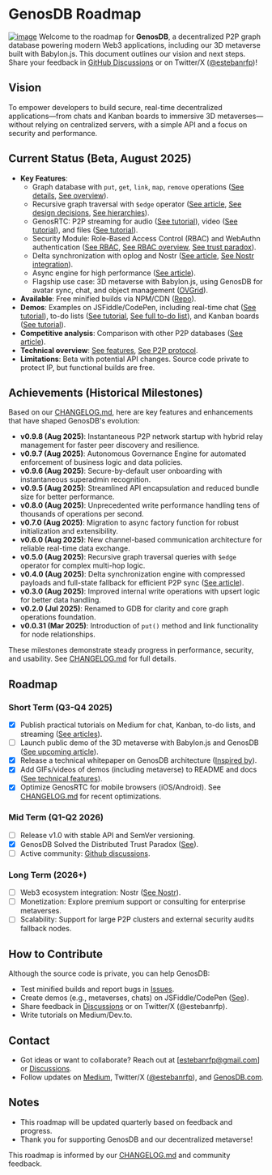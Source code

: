 # GenosDB Roadmap
[![image](https://i.imgur.com/llWHG9z.jpg)](https://github.com/estebanrfp/gdb)
Welcome to the roadmap for **GenosDB**, a decentralized P2P graph database powering modern Web3 applications, including our 3D metaverse built with Babylon.js. This document outlines our vision and next steps. Share your feedback in [GitHub Discussions](https://github.com/estebanrfp/gdb/discussions) or on Twitter/X ([@estebanrfp](https://github.com/estebanrfp))!

## Vision
To empower developers to build secure, real-time decentralized applications—from chats and Kanban boards to immersive 3D metaverses—without relying on centralized servers, with a simple API and a focus on security and performance.

## Current Status (Beta, August 2025)
- **Key Features**:
  - Graph database with `put`, `get`, `link`, `map`, `remove` operations ([See details](https://medium.com/genosdb/genosdb-distributed-graph-based-database-7f03b878507b), [See overview](https://medium.com/genosdb/genosdb-distributed-graph-database-with-module-support-a71452d0b472)).
  - Recursive graph traversal with `$edge` operator ([See article](https://medium.com/genosdb/introducing-recursive-graph-traversal-queries-in-genosdb-7a2eff62c5bf), [See design decisions](https://medium.com/genosdb/understanding-graph-traversal-in-genosdb-design-decisions-and-developer-control-5c6be90d2be7), [See hierarchies](https://medium.com/genosdb/genosdb-represents-hierarchical-and-inheritance-relationships-6ca66b4dcc24)).
  - GenosRTC: P2P streaming for audio ([See tutorial](https://medium.com/genosdb/real-time-p2p-audio-streaming-using-genosdb-and-modern-javascript-c5aaa8dbe670)), video ([See tutorial](https://medium.com/genosdb/real-time-p2p-video-streaming-using-genosdb-and-modern-javascript-809f7e77c2d0)), and files ([See tutorial](https://medium.com/genosdb/real-time-p2p-file-transfer-using-genosdb-and-modern-javascript-a095ee059a47)).
  - Security Module: Role-Based Access Control (RBAC) and WebAuthn authentication ([See RBAC](https://medium.com/genosdb/role-based-access-control-rbac-in-genosdb-bde218a1a0df), [See RBAC overview](https://medium.com/genosdb/rbac-role-based-access-control-cb490b14c426), [See trust paradox](https://medium.com/genosdb/how-genosdb-solved-the-distributed-trust-paradox-a-guide-to-p2p-security-a552aa3e3318)).
  - Delta synchronization with oplog and Nostr ([See article](https://medium.com/genosdb/genosdb-v0-4-0-introducing-oplog-driven-intelligent-delta-sync-and-full-state-fallback-741fe8ff132c), [See Nostr integration](https://medium.com/genosdb/genosdb-and-the-nostr-network-powering-the-future-of-decentralized-data-93db03b7c2d7)).
  - Async engine for high performance ([See article](https://medium.com/genosdb/genosdbs-new-async-engine-unlocking-unparalleled-performance-and-simplicity-in-a-real-time-c666f1a9a5d2)).
  - Flagship use case: 3D metaverse with Babylon.js, using GenosDB for avatar sync, chat, and object management ([OVGrid](https://ovgrid.com)).
- **Available**: Free minified builds via NPM/CDN ([Repo](https://github.com/estebanrfp/gdb)).
- **Demos**: Examples on JSFiddle/CodePen, including real-time chat ([See tutorial](https://medium.com/genosdb/build-a-realtime-chat-app-in-7-lines-of-javascript-using-genosdb-ff8eb73558a3)), to-do lists ([See tutorial](https://medium.com/genosdb/build-a-to-do-list-in-minutes-with-genosdb-384216b808bb), [See full to-do list](https://medium.com/genosdb/build-a-full-to-do-list-with-genosdb-1605f0d8c0a9)), and Kanban boards ([See tutorial](https://medium.com/genosdb/build-a-kanban-board-in-minutes-with-genosdb-a4ae06a99ac9)).
- **Competitive analysis**: Comparison with other P2P databases ([See article](https://medium.com/genosdb/most-popular-peer-to-peer-distributed-databases-5668d4869a56)).
- **Technical overview**: [See features](https://medium.com/genosdb/technical-features-of-genosdb-gdb-307fe8cc6618), [See P2P protocol](https://medium.com/genosdb/designing-a-next-generation-p2p-protocol-architecture-for-genosdb-4833c1f6e069).
- **Limitations**: Beta with potential API changes. Source code private to protect IP, but functional builds are free.

## Achievements (Historical Milestones)
Based on our [CHANGELOG.md](https://github.com/estebanrfp/gdb/blob/main/CHANGELOG.md), here are key features and enhancements that have shaped GenosDB's evolution:
- **v0.9.8 (Aug 2025)**: Instantaneous P2P network startup with hybrid relay management for faster peer discovery and resilience.
- **v0.9.7 (Aug 2025)**: Autonomous Governance Engine for automated enforcement of business logic and data policies.
- **v0.9.6 (Aug 2025)**: Secure-by-default user onboarding with instantaneous superadmin recognition.
- **v0.9.5 (Aug 2025)**: Streamlined API encapsulation and reduced bundle size for better performance.
- **v0.8.0 (Aug 2025)**: Unprecedented write performance handling tens of thousands of operations per second.
- **v0.7.0 (Aug 2025)**: Migration to async factory function for robust initialization and extensibility.
- **v0.6.0 (Aug 2025)**: New channel-based communication architecture for reliable real-time data exchange.
- **v0.5.0 (Aug 2025)**: Recursive graph traversal queries with `$edge` operator for complex multi-hop logic.
- **v0.4.0 (Aug 2025)**: Delta synchronization engine with compressed payloads and full-state fallback for efficient P2P sync ([See article](https://medium.com/genosdb/genosdb-v0-4-0-introducing-oplog-driven-intelligent-delta-sync-and-full-state-fallback-741fe8ff132c)).
- **v0.3.0 (Aug 2025)**: Improved internal write operations with upsert logic for better data handling.
- **v0.2.0 (Jul 2025)**: Renamed to GDB for clarity and core graph operations foundation.
- **v0.0.31 (Mar 2025)**: Introduction of `put()` method and link functionality for node relationships.

These milestones demonstrate steady progress in performance, security, and usability. See [CHANGELOG.md](https://github.com/estebanrfp/gdb/blob/main/CHANGELOG.md) for full details.

## Roadmap
### Short Term (Q3-Q4 2025)
- [x] Publish practical tutorials on Medium for chat, Kanban, to-do lists, and streaming ([See articles](https://medium.com/genosdb)).
- [ ] Launch public demo of the 3D metaverse with Babylon.js and GenosDB ([See upcoming article](https://medium.com/genosdb)).
- [x] Release a technical whitepaper on GenosDB architecture ([Inspired by](https://github.com/estebanrfp/gdb/blob/main/WHITEPAPER.md)).
- [x] Add GIFs/videos of demos (including metaverse) to README and docs ([See technical features](https://medium.com/genosdb/technical-features-of-genosdb-gdb-307fe8cc6618)).
- [x] Optimize GenosRTC for mobile browsers (iOS/Android). See [CHANGELOG.md](https://github.com/estebanrfp/gdb/blob/main/CHANGELOG.md) for recent optimizations.

### Mid Term (Q1-Q2 2026)
- [ ] Release v1.0 with stable API and SemVer versioning.
- [x] GenosDB Solved the Distributed Trust Paradox ([See](https://medium.com/genosdb/how-genosdb-solved-the-distributed-trust-paradox-a-guide-to-p2p-security-a552aa3e3318)).
- [ ] Active community: [Github discussions](https://github.com/estebanrfp/gdb/discussions).

### Long Term (2026+)
- [ ] Web3 ecosystem integration: Nostr ([See Nostr](https://medium.com/genosdb/genosdb-and-the-nostr-network-powering-the-future-of-decentralized-data-93db03b7c2d7)).
- [ ] Monetization: Explore premium support or consulting for enterprise metaverses.
- [ ] Scalability: Support for large P2P clusters and external security audits fallback nodes.

## How to Contribute
Although the source code is private, you can help GenosDB:
- Test minified builds and report bugs in [Issues](https://github.com/estebanrfp/gdb/issues).
- Create demos (e.g., metaverses, chats) on JSFiddle/CodePen ([See](https://github.com/estebanrfp/gdb/blob/main/CONTRIBUTING.md)).
- Share feedback in [Discussions](https://github.com/estebanrfp/gdb/discussions) or on Twitter/X (@estebanrfp).
- Write tutorials on Medium/Dev.to.

## Contact
- Got ideas or want to collaborate? Reach out at [estebanrfp@gmail.com] or [Discussions](https://github.com/estebanrfp/gdb/discussions).
- Follow updates on [Medium](https://medium.com/genosdb), Twitter/X ([@estebanrfp](https://x.com/estebanrfp)), and [GenosDB.com](https://genosdb.com).

## Notes
- This roadmap will be updated quarterly based on feedback and progress.
- Thank you for supporting GenosDB and our decentralized metaverse!

This roadmap is informed by our [CHANGELOG.md](https://github.com/estebanrfp/gdb/blob/main/CHANGELOG.md) and community feedback.

